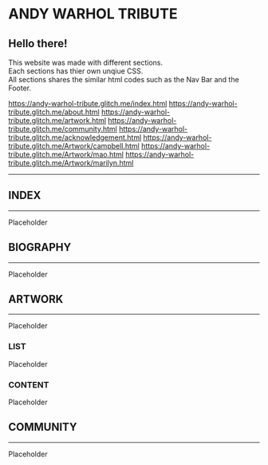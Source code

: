 # ANDY WARHOL TRIBUTE

## Hello there!

This website was made with different sections.<br>
Each sections has thier own unqiue CSS.<br>
All sections shares the similar html codes such as the Nav Bar and the Footer.<br>

https://andy-warhol-tribute.glitch.me/index.html
https://andy-warhol-tribute.glitch.me/about.html
https://andy-warhol-tribute.glitch.me/artwork.html
https://andy-warhol-tribute.glitch.me/community.html
https://andy-warhol-tribute.glitch.me/acknowledgement.html
https://andy-warhol-tribute.glitch.me/Artwork/campbell.html
https://andy-warhol-tribute.glitch.me/Artwork/mao.html
https://andy-warhol-tribute.glitch.me/Artwork/marilyn.html

<hr>

## INDEX

<hr>
Placeholder

## BIOGRAPHY

<hr>
Placeholder

## ARTWORK

<hr>
Placeholder

### LIST

Placeholder

### CONTENT

Placeholder

## COMMUNITY

<hr>
Placeholder
